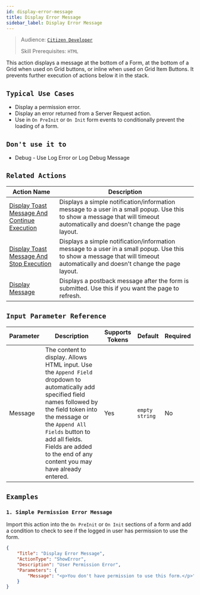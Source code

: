 ```yaml
---
id: display-error-message
title: Display Error Message
sidebar_label: Display Error Message
---
```


> Audience: [`Citizen Developer`](/docs/audience#citizen-developers)
>
> Skill Prerequisites: `HTML`

This action displays a message at the bottom of a Form, at the bottom of a Grid when used on Grid buttons, or inline when used on Grid Item Buttons. It prevents further execution of actions below it in the stack.

## `Typical Use Cases`

- Display a permission error.
- Display an error returned from a Server Request action.
- Use in `On PreInit` or `On Init` form events to conditionally prevent the loading of a form.

## `Don't use it to`

- Debug - Use Log Error or Log Debug Message

## `Related Actions`

| Action Name                                                                        | Description                                                                           |
| ---------------------------------------------------------------------------------- | ------------------------------------------------------------------------------------- |
| [Display Toast Message And Continue Execution ](/docs/actions/display-toast-message-and-continue-execution)                            | Displays a simple notification/information message to a user in a small popup. Use this to show a message that will timeout automatically and doesn't change the page layout. |
| [Display Toast Message And Stop Execution ](/docs/actions/display-toast-message-and-stop-execution)                           | Displays a simple notification/information message to a user in a small popup. Use this to show a message that will timeout automatically and doesn't change the page layout. |
| [Display Message](/docs/actions/display-message) | Displays a postback message after the form is submitted. Use this if you want the page to refresh.                    |

## `Input Parameter Reference`

| Parameter | Description | Supports Tokens | Default | Required |
| -- | -- | -- | -- | -- |
| Message | The content to display. Allows HTML input. Use the `Append Field` dropdown to automatically add specified field names followed by the field token into the message or the `Append All Fields` button to add all fields. Fields are added to the end of any content you may have already entered. | Yes | `empty string` | No |

## `Examples`

### `1. Simple Permission Error Message`

Import this action into the `On PreInit` or `On Init` sections of a form and add a condition to check to see if the logged in user has permission to use the form.

```json
{
    "Title": "Display Error Message",
    "ActionType": "ShowError",
    "Description": "User Permission Error",
    "Parameters": {
        "Message": "<p>You don't have permission to use this form.</p>"
    }
}
```

